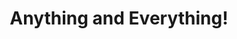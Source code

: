 ---
title: "Anything and Everything!"
url: /sacramento/anything-and-everything/
shop: doityourself
---
